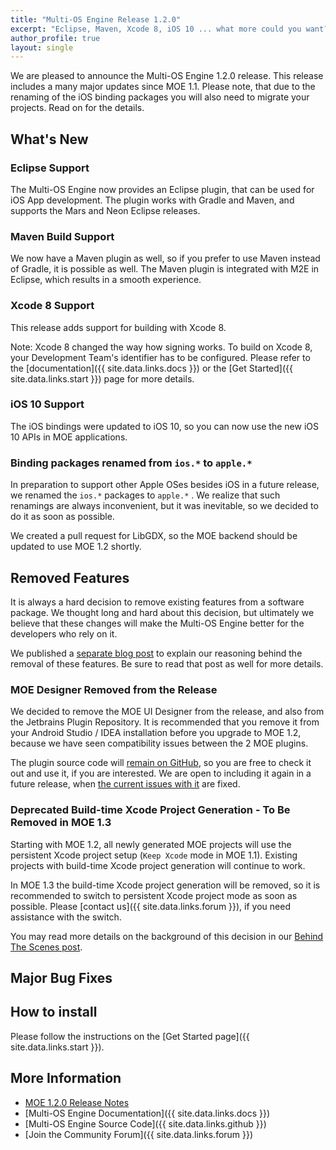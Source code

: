 ```yaml
---
title: "Multi-OS Engine Release 1.2.0"
excerpt: "Eclipse, Maven, Xcode 8, iOS 10 ... what more could you want? Read on to find out!"
author_profile: true
layout: single
---
```


We are pleased to announce the Multi-OS Engine 1.2.0 release. This release includes a many major updates since MOE 1.1. Please note, that due to the renaming of the iOS binding packages you will also need to migrate your projects. Read on for the details.

## What's New

### Eclipse Support

The Multi-OS Engine now provides an Eclipse plugin, that can be used for iOS App development. The plugin works with Gradle and Maven, and supports the Mars and Neon Eclipse releases. 

### Maven Build Support

We now have a Maven plugin as well, so if you prefer to use Maven instead of Gradle, it is possible as well. The Maven plugin is integrated with M2E in Eclipse, which results in a smooth experience.

### Xcode 8 Support

This release adds support for building with Xcode 8. 

Note: Xcode 8 changed the way how signing works. To build on Xcode 8, your Development Team's identifier has to be configured. Please refer to the [documentation]({{ site.data.links.docs }}) or the [Get Started]({{ site.data.links.start }}) page for more details.

### iOS 10 Support

The iOS bindings were updated to iOS 10, so you can now use the new iOS 10 APIs in MOE applications.

### Binding packages renamed from ``ios.*`` to ``apple.*``

In preparation to support other Apple OSes besides iOS in a future release, we renamed the ``ios.*`` packages to ``apple.*`` . We realize that such renamings are always inconvenient, but it was inevitable, so we decided to do it as soon as possible.

We created a pull request for LibGDX, so the MOE backend should be updated to use MOE 1.2 shortly.

## Removed Features

It is always a hard decision to remove existing features from a software package. We thought long and hard about this decision, but ultimately we believe that these changes will make the Multi-OS Engine better for the developers who rely on it.

We published a [separate blog post](/blog/2016-09-30-removed-features/) to explain our reasoning behind the removal of these features. Be sure to read that post as well for more details.

### MOE Designer Removed from the Release

We decided to remove the MOE UI Designer from the release, and also from the Jetbrains Plugin Repository. It is recommended that you remove it from your Android Studio / IDEA installation before you upgrade to MOE 1.2, because we have seen compatibility issues between the 2 MOE plugins.

The plugin source code will [remain on GitHub](https://github.com/multi-os-engine/moe-ui-designer), so you are free to check it out and use it, if you are interested. We are open to including it again in a future release, when [the current issues with it](/blog/2016-09-30-removed-features/) are fixed.

### Deprecated Build-time Xcode Project Generation - To Be Removed in MOE 1.3

Starting with MOE 1.2, all newly generated MOE projects will use the persistent Xcode project setup (``Keep Xcode`` mode in MOE 1.1). Existing projects with build-time Xcode project generation will continue to work.

In MOE 1.3 the build-time Xcode project generation will be removed, so it is recommended to switch to persistent Xcode project mode as soon as possible. Please [contact us]({{ site.data.links.forum }}), if you need assistance with the switch.

You may read more details on the background of this decision in our [Behind The Scenes post](/blog/2016-09-30-removed-features/).

## Major Bug Fixes

## How to install

Please follow the instructions on the [Get Started page]({{ site.data.links.start }}).

## More Information

* [MOE 1.2.0 Release Notes](/moe-1.2.0-release-notes/)
* [Multi-OS Engine Documentation]({{ site.data.links.docs }})
* [Multi-OS Engine Source Code]({{ site.data.links.github }})
* [Join the Community Forum]({{ site.data.links.forum }})
